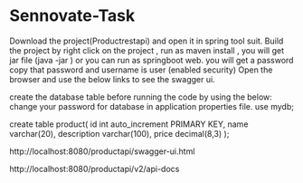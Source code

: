 # Sennovate-Task



Download the project(Productrestapi)  and open it in spring tool suit.
Build the project by right click on the project , run as  maven install , you will get jar file (java -jar <jarfilename>) or you can run as springboot web. 
you will get a password copy that password and  username is user  (enabled security)
Open the browser and use the below links to see the swagger ui.

create the database table before running the code by using the below:
change your password for database in application properties file.
use mydb;

create table product(
id int auto_increment PRIMARY KEY,
name varchar(20),
description varchar(100),
price decimal(8,3) 
);



http://localhost:8080/productapi/swagger-ui.html

http://localhost:8080/productapi/v2/api-docs
